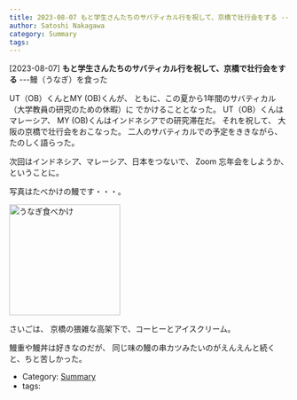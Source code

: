 ```yaml
---
title: 2023-08-07 もと学生さんたちのサバティカル行を祝して、京橋で壮行会をする ---鰻（うなぎ）を食った
author: Satoshi Nakagawa
category: Summary
tags: 
---
```


[2023-08-07] **もと学生さんたちのサバティカル行を祝して、京橋で壮行会をする**  ---鰻（うなぎ）を食った

 UT（OB）くんとMY (OB)くんが、
ともに、この夏から1年間のサバティカル（大学教員の研究のための休暇）に
でかけることとなった。
UT（OB）くんはマレーシア、
MY (OB)くんはインドネシアでの研究滞在だ。
それを祝して、
大阪の京橋で壮行会をおこなった。
二人のサバティカルでの予定をききながら、
たのしく語らった。

 次回はインドネシア、マレーシア、日本をつないで、
Zoom 忘年会をしようか、ということに。

 写真はたべかけの鰻です・・・。

<img src="/pict/2023-08-07-unagi-pub.jpg)" alt="うなぎ食べかけ" width="200"/>

 さいごは、
京橋の猥雑な高架下で、コーヒーとアイスクリーム。

<!--more-->

 鰻重や鰻丼は好きなのだが、
同じ味の鰻の串カツみたいのがえんえんと続くと、ちと苦しかった。

- Category: [Summary](https://merapano.github.io/categories.html#Summary)
- tags: 
